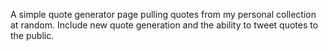A simple quote generator page pulling quotes from my personal collection at random. Include new quote generation and the ability to tweet quotes to the public.
